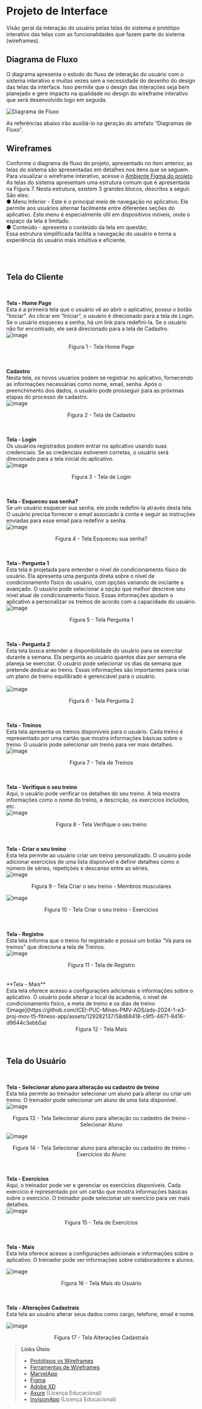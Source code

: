 
# Projeto de Interface


Visão geral da interação do usuário pelas telas do sistema e protótipo interativo das telas com as funcionalidades que fazem parte do sistema (wireframes).

## Diagrama de Fluxo

O diagrama apresenta o estudo do fluxo de interação do usuário com o sistema interativo e  muitas vezes sem a necessidade do desenho do design das telas da interface. Isso permite que o design das interações seja bem planejado e gere impacto na qualidade no design do wireframe interativo que será desenvolvido logo em seguida.

![Diagrama de Fluxo](img/diagramafluxo.jpg)

As referências abaixo irão auxiliá-lo na geração do artefato “Diagramas de Fluxo”.

## Wireframes
Conforme o diagrama de fluxo do projeto, apresentado no item anterior, as telas do sistema 
são apresentadas em detalhes nos itens que se seguem. Para visualizar o wireframe 
interativo, acesse o [Ambiente Figma do projeto](https://www.figma.com/file/nbflwFG3Nav2u20pyj1AdP/Untitled?type=design&node-id=0-1&mode=design)
<br>
As telas do sistema apresentam uma estrutura comum que é apresentada na Figura 7. Nesta 
estrutura, existem 3 grandes blocos, descritos a seguir. São eles:<br>
● Menu Inferior - Este é o principal meio de navegação no aplicativo. Ele permite aos usuários alternar facilmente entre diferentes seções do aplicativo. Este menu é especialmente útil em dispositivos móveis, onde o espaço da tela é limitado.<br>
● Conteúdo - apresenta o conteúdo da tela em questão;<br>
Essa estrutura simplificada facilita a navegação do usuário e torna a experiência do usuário mais intuitiva e eficiente.

<br><br>

<h2>Tela do Cliente</h2>
<br>

**Tela - Home Page**
<br>
Esta é a primeira tela que o usuário vê ao abrir o aplicativo, possui o botão “Iniciar”. Ao clicar em “Iniciar”, o usuário é direcionado para a tela de Login. Se o usuário esqueceu a senha, há um link para redefini-la. Se o usuário não for encontrado, ele será direcionado para a tela de Cadastro.
<br>
![image](https://github.com/ICEI-PUC-Minas-PMV-ADS/ads-2024-1-e3-proj-mov-t5-fitness-app/assets/129282137/39fd9979-21f5-4f6f-a149-2a9c5dc40448)
<center>Figura 1 - Tela Home Page</center>

<br><br>
**Cadastro**
<br>
Nesta tela, os novos usuários podem se registrar no aplicativo, fornecendo as informações necessárias como nome, email, senha. Após o preenchimento dos dados, o usuário pode prosseguir para as próximas etapas do processo de cadastro.
<br>
![image](https://github.com/ICEI-PUC-Minas-PMV-ADS/ads-2024-1-e3-proj-mov-t5-fitness-app/assets/129282137/d668ecb8-b7e6-45c5-a9ef-47dc4ebb0868)
<center>Figura 2 - Tela de Cadastro</center>

<br><br>
**Tela - Login**
<br>
Os usuários registrados podem entrar no aplicativo usando suas credenciais. Se as credenciais estiverem corretas, o usuário será direcionado para a tela inicial do aplicativo.
<br>
![image](https://github.com/ICEI-PUC-Minas-PMV-ADS/ads-2024-1-e3-proj-mov-t5-fitness-app/assets/129282137/2d172313-f95b-4307-a238-903310b53596)
<center>Figura 3 - Tela de Login</center>

<br><br>
**Tela - Esqueceu sua senha?**
<br>
Se um usuário esquecer sua senha, ele pode redefini-la através desta tela. O usuário precisa fornecer o email associado à conta e seguir as instruções enviadas para esse email para redefinir a senha.
<br>
![image](https://github.com/ICEI-PUC-Minas-PMV-ADS/ads-2024-1-e3-proj-mov-t5-fitness-app/assets/129282137/8d4bba6a-3569-45b2-b8de-46b3ba1322f0)
<center>Figura 4 - Tela Esqueceu sua senha?</center>

<br><br>
**Tela - Pergunta 1**
<br>
Esta tela é projetada para entender o nível de condicionamento físico do usuário. Ela apresenta uma pergunta direta sobre o nível de condicionamento físico do usuário, com opções variando de iniciante a avançado. O usuário pode selecionar a opção que melhor descreve seu nível atual de condicionamento físico. Essas informações ajudam o aplicativo a personalizar os treinos de acordo com a capacidade do usuário.
<br>
![image](https://github.com/ICEI-PUC-Minas-PMV-ADS/ads-2024-1-e3-proj-mov-t5-fitness-app/assets/129282137/abad037d-1e70-4c55-ad48-3bb828fbbe8d)
<center>Figura 5 - Tela Pergunta 1</center>

<br><br>
**Tela - Pergunta 2**
<br>
Esta tela busca entender a disponibilidade do usuário para se exercitar durante a semana. Ela pergunta ao usuário quantos dias por semana ele planeja se exercitar. O usuário pode selecionar os dias da semana que pretende dedicar ao treino. Essas informações são importantes para criar um plano de treino equilibrado e gerenciável para o usuário.  
<br>
 ![image](https://github.com/ICEI-PUC-Minas-PMV-ADS/ads-2024-1-e3-proj-mov-t5-fitness-app/assets/129282137/012b056a-1983-4fb7-be01-ebcbc5248ed3)
 <center>Figura 6 - Tela Pergunta 2</center>
 
<br><br>
 **Tela - Treinos**
 <br>
Esta tela apresenta os treinos disponíveis para o usuário. Cada treino é representado por uma cartão que mostra informações básicas sobre o treino. O usuário pode selecionar um treino para ver mais detalhes.
<br>
 ![image](https://github.com/ICEI-PUC-Minas-PMV-ADS/ads-2024-1-e3-proj-mov-t5-fitness-app/assets/129282137/f6f242dd-2f2c-4a15-aff4-5a077a925f03)
 <center>Figura 7 - Tela de Treinos</center>
 
<br><br>
 **Tela - Verifique o seu treino**
 <br>
Aqui, o usuário pode verificar os detalhes do seu treino. A tela mostra informações como o nome do treino, a descrição, os exercícios incluídos, etc.
<br>
 ![image](https://github.com/ICEI-PUC-Minas-PMV-ADS/ads-2024-1-e3-proj-mov-t5-fitness-app/assets/129282137/9167a45d-4dc6-4e3a-86d7-bf828f76d5b5)
 <center>Figura 8 - Tela Verifique o seu treino</center>
  
<br><br>
**Tela - Criar o seu treino**
<br>
Esta tela permite ao usuário criar um treino personalizado. O usuário pode adicionar exercícios de uma lista disponível e definir detalhes como o número de séries, repetições e descanso entre as séries.
<br>
![image](https://github.com/ICEI-PUC-Minas-PMV-ADS/ads-2024-1-e3-proj-mov-t5-fitness-app/assets/129282137/c1fcd0a8-c0af-4694-9d2d-b9ef5588c06e)
<center>Figura 9 - Tela Criar o seu treino - Membros musculares</center>

![image](https://github.com/ICEI-PUC-Minas-PMV-ADS/ads-2024-1-e3-proj-mov-t5-fitness-app/assets/129282137/6eb39aef-b4ee-4a02-b78c-9a7f82ea4e2d)
<center>Figura 10 - Tela Criar o seu treino - Exercícios</center>

<br><br>
**Tela - Registro**
<br>
Esta tela informa que o treino foi registrado e possui um botão “Vá para os treinos” que direciona a tela de Treinos.
<br>
![image](https://github.com/ICEI-PUC-Minas-PMV-ADS/ads-2024-1-e3-proj-mov-t5-fitness-app/assets/129282137/0b95788d-c1e1-4d06-9e27-fcc34070fa32)
<center>Figura 11 - Tela de Registro</center>
<br><br>
**Tela - Mais**
<br>
Esta tela oferece acesso a configurações adicionais e informações sobre o aplicativo. O usuário pode alterar o local da academia, o nível de condicionamento físico, a meta de treino e os dias de treino
<br>
![image](https://github.com/ICEI-PUC-Minas-PMV-ADS/ads-2024-1-e3-proj-mov-t5-fitness-app/assets/129282137/58d68418-c9f5-4671-8416-d9844c3ebb5a)
 <center>Figura 12 - Tela Mais</center>
<br><br>

<h2>Tela do Usuário</h2>
<br>

**Tela - Selecionar aluno para alteração ou cadastro de treino**
<br>
 Esta tela permite ao treinador selecionar um aluno para alterar ou criar um treino. O treinador pode selecionar um aluno de uma lista disponível.
 <br>
![image](https://github.com/ICEI-PUC-Minas-PMV-ADS/ads-2024-1-e3-proj-mov-t5-fitness-app/assets/129282137/c431df8a-a929-4f37-8dc9-fac052374886)
<center>Figura 13 - Tela Selecionar aluno para alteração ou cadastro de treino - Selecionar Aluno</center>

![image](https://github.com/ICEI-PUC-Minas-PMV-ADS/ads-2024-1-e3-proj-mov-t5-fitness-app/assets/129282137/27c61fd6-ff6e-4743-889d-11c5d083e1fe)
<center>Figura 14 - Tela Selecionar aluno para alteração ou cadastro de treino - Exercícios do Aluno</center>

<br><br>
**Tela - Exercicios**
<br>
Aqui, o treinador pode ver e gerenciar os exercícios disponíveis. Cada exercício é representado por um cartão que mostra informações básicas sobre o exercício. O treinador pode selecionar um exercício para ver mais detalhes.
<br>
![image](https://github.com/ICEI-PUC-Minas-PMV-ADS/ads-2024-1-e3-proj-mov-t5-fitness-app/assets/129282137/fd5e74e5-8a57-4ca1-a1ff-e38a2bca9bd0)
<center>Figura 15 - Tela de Exercícios</center>
<br><br>

**Tela - Mais**
<br>
Esta tela oferece acesso a configurações adicionais e informações sobre o aplicativo. O treinador pode ver informações sobre colaboradores e alunos.
<br>

![image](https://github.com/ICEI-PUC-Minas-PMV-ADS/ads-2024-1-e3-proj-mov-t5-fitness-app/assets/129282137/397f0a45-50f1-49df-bbc1-912e6ecda13f)
<center>Figura 16 - Tela Mais do Usuário</center>
<br><br>

**Tela - Alterações Cadastrais**
<br>
Esta tela ao usuário alterar seus dados como cargo, telefone, email e nome.
<br>

![image](https://github.com/ICEI-PUC-Minas-PMV-ADS/ads-2024-1-e3-proj-mov-t5-fitness-app/assets/129282137/0d2d2af4-f624-4be5-a048-a3e1968a1a56)
<center>Figura 17 - Tela Alterações Cadastrais</center>

> **Links Úteis**:
> - [Protótipos vs Wireframes](https://www.nngroup.com/videos/prototypes-vs-wireframes-ux-projects/)
> - [Ferramentas de Wireframes](https://rockcontent.com/blog/wireframes/)
> - [MarvelApp](https://marvelapp.com/developers/documentation/tutorials/)
> - [Figma](https://www.figma.com/)
> - [Adobe XD](https://www.adobe.com/br/products/xd.html#scroll)
> - [Axure](https://www.axure.com/edu) (Licença Educacional)
> - [InvisionApp](https://www.invisionapp.com/) (Licença Educacional)
